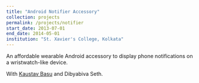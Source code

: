 ```yaml
---
title: "Android Notifier Accessory"
collection: projects
permalink: /projects/notifier
start_date: 2013-07-01
end_date: 2014-05-01
institution: "St. Xavier's College, Kolkata"
---
```


An affordable wearable Android accessory to display phone notifications on a wristwatch-like device.

With [Kaustav Basu](http://www.public.asu.edu/~kbasu2/) and Dibyabiva Seth.
